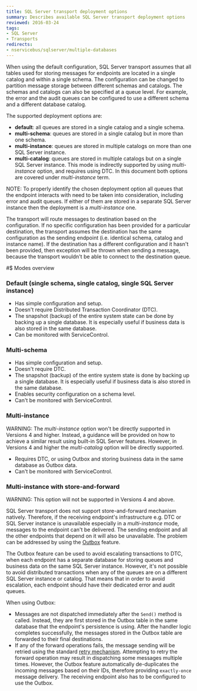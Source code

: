 ```yaml
---
title: SQL Server transport deployment options
summary: Describes available SQL Server transport deployment options
reviewed: 2016-03-24
tags:
- SQL Server
- Transports
redirects:
- nservicebus/sqlserver/multiple-databases
---
```


When using the default configuration, SQL Server transport assumes that all tables used for storing messages for endpoints are located in a single catalog and within a single schema. The configuration can be changed to partition message storage between different schemas and catalogs. The schemas and catalogs can also be specified at a queue level. For example, the error and the audit queues can be configured to use a different schema and a different database catalog.

The supported deployment options are:
 * **default**: all queues are stored in a single catalog and a single schema.
 * **multi-schema**: queues are stored in a single catalog but in more than one schema. 
 * **multi-instance**: queues are stored in multiple catalogs on more than one SQL Server instance.
 * **multi-catalog**: queues are stored in multiple catalogs but on a single SQL Server instance. This mode is indirectly supported by using *multi-instance* option, and requires using DTC. In this document both options are covered under *multi-instance* term.

NOTE: To properly identify the chosen deployment option all queues that the endpoint interacts with need to be taken into consideration, including error and audit queues. If either of them are stored in a separate SQL Server instance then the deployment is a *multi-instance* one.

The transport will route messages to destination based on the configuration. If no specific configuration has been provided for a particular destination, the transport assumes the destination has the same configuration as the sending endpoint (i.e. identical schema, catalog and instance name). If the destination has a different configuration and it hasn't been provided, then exception will be thrown when sending a message, because the transport wouldn't be able to connect to the destination queue.


#$ Modes overview


### Default (single schema, single catalog, single SQL Server instance)

 * Has simple configuration and setup.
 * Doesn't require Distributed Transaction Coordinator (DTC).
 * The snapshot (backup) of the entire system state can be done by backing up a single database. It is especially useful if business data is also stored in the same database.
 * Can be monitored with ServiceControl.


### Multi-schema

 * Has simple configuration and setup.
 * Doesn't require DTC.
 * The snapshot (backup) of the entire system state is done by backing up a single database. It is especially useful if business data is also stored in the same database.
 * Enables security configuration on a schema level.
 * Can't be monitored with ServiceControl.


### Multi-instance

WARNING: The *multi-instance* option won't be directly supported in Versions 4 and higher. Instead, a guidance will be provided on how to achieve a similar result using built-in SQL Server features. However, in Versions 4 and higher the *multi-catalog* option will be directly supported.

 * Requires DTC, or using Outbox and storing business data in the same database as Outbox data.
 * Can't be monitored with ServiceControl.


### Multi-instance with store-and-forward

WARNING: This option will not be supported in Versions 4 and above.

SQL Server transport does not support store-and-forward mechanism natively. Therefore, if the receiving endpoint's infrastructure e.g. DTC or SQL Server instance is unavailable especially in a *multi-instance* mode, messages to the endpoint can't be delivered. The sending endpoint and all the other endpoints that depend on it will also be unavailable. The problem can be addressed by using the [Outbox](/nservicebus/outbox/) feature. 

The Outbox feature can be used to avoid escalating transactions to DTC, when each endpoint has a separate database for storing queues and business data on the same SQL Server instance. However, it's not possible to avoid distributed transactions when any of the queues are on a different SQL Server instance or catalog. That means that in order to avoid escalation, each endpoint should have their dedicated error and audit queues.

When using Outbox:

 * Messages are not dispatched immediately after the `Send()` method is called. Instead, they are first stored in the Outbox table in the same database that the endpoint's persistence is using. After the handler logic completes successfully, the messages stored in the Outbox table are forwarded to their final destinations.
 * If any of the forward operations fails, the message sending will be retried using the standard [retry mechanism](/nservicebus/errors/automatic-retries.md). Attempting to retry the forward operation may result in dispatching some messages multiple times. However, the Outbox feature automatically de-duplicates the incoming messages based on their IDs, therefore providing `exactly-once` message delivery. The receiving endpoint also has to be configured to use the Outbox.